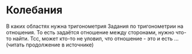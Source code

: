 # Колебания

<Todo>

В каких областях нужна тригонометрия
Задания по тригонометрии на отношения. То есть задаётся отношение между сторонами, нужно что-то найти. Тсс, может кто-то не уловил, что отношение - это и есть ... (читать продолжение в источнике)

</Todo>

<Block type="tasks">

<!-- $\dfrac{12\sin11\deg\ * \cos11\deg}{\sin 22\deg}=$

$\dfrac{24({\sin}^{2}17\deg-{\cos}^{2}17\deg)}{\cos34\deg}=$

$36\sqrt{6}\tan(\dfrac{\pi}{6})\sin(\dfrac{\pi}{4})=$

$\dfrac{8}{\sin(-\dfrac{27\pi}{4})\cos(\dfrac{31\pi}{4})}=$

$\dfrac{14\sin19\deg}{\sin341\deg}=$

$\dfrac{5\tan163\deg}{\tan17\deg}=$

$\dfrac{12}{{\sin}^{2}37\deg+{\sin}^{2}127\deg}=$

$\tan\alpha$ if $\sin\alpha=-\dfrac{5}{\sqrt{26}}$ and $\alpha\in(\pi;\dfrac{3\pi}{2})$

$24\cos2\alpha$ if $\sin\alpha=-0.2$

$\dfrac{2\sin(\alpha-7\pi)+\cos(\dfrac{3\pi}{2}+\alpha)}{\sin(\alpha+\pi )}=$

$26\cos(\dfrac{3\pi}{2}+\alpha)$ if $\cos\alpha=\dfrac{12}{13}$ and $\alpha\in (\dfrac{3\pi}{2};2\pi)$

$\tan\alpha$ if $\dfrac{7\sin\alpha+13\cos\alpha}{5\sin\alpha-17\cos\alpha}=3$

$\sqrt{12}\cos^{2}(\dfrac{5\pi}{12})-\sqrt{3}=$ -->

</Block>